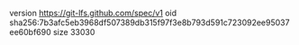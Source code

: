 version https://git-lfs.github.com/spec/v1
oid sha256:7b3afc5eb3968df507389db315f97f3e8b793d591c723092ee95037ee60bf690
size 33030
